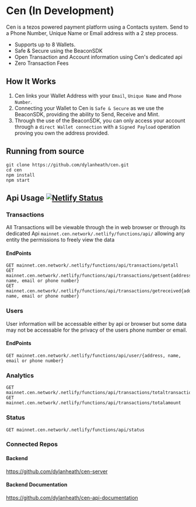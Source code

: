 # Cen (In Development)

Cen is a tezos powered payment platform using a Contacts system. Send to a Phone Number, Unique Name or Email address with a 2 step process.

* Supports up to 8 Wallets.
* Safe & Secure using the BeaconSDK
* Open Transaction and Account information using Cen's dedicated api
* Zero Transaction Fees

## How It Works

1. Cen links your Wallet Address with your `Email`, `Unique Name` and `Phone Number`.
2. Connecting your Wallet to Cen is `Safe & Secure` as we use the BeaconSDK, providing the ability to Send,
Receive and Mint.
3. Through the use of the BeaconSDK, you can only access your account through a `direct Wallet connection`
with a `Signed Payload` operation proving you own the address provided.

## Running from source

```
git clone https://github.com/dylanheath/cen.git
cd cen
npm install
npm start
```
 
## Api Usage [![Netlify Status](https://api.netlify.com/api/v1/badges/202d72f1-f05d-42e5-bd50-238141b3d1a0/deploy-status)](https://app.netlify.com/sites/gracious-rosalind-31c1be/deploys)

### Transactions

All Transactions will be viewable through the in web browser or through its dedicated Api `mainnet.cen.network/.netlify/functions/api/` allowing any entity the
permissions to freely view the data

#### EndPoints

```
GET mainnet.cen.network/.netlify/functions/api/transactions/getall
GET mainnet.cen.network/.netlify/functions/api/transactions/getsent{address, name, email or phone number}
GET mainnet.cen.network/.netlify/functions/api/transactions/getreceived{address, name, email or phone number}
```

### Users

User information will be accessable either by api or browser but some data may not be accessable for the privacy of the users phone number or email.

#### EndPoints

```
GET mainnet.cen.network/.netlify/functions/api/user/{address, name, email or phone number}
```
### Analytics

```
GET mainnet.cen.network/.netlify/functions/api/transactions/totaltransactions
GET mainnet.cen.network/.netlify/functions/api/transactions/totalamount
```

### Status

```
GET mainnet.cen.network/.netlify/functions/api/status
```

### Connected Repos

#### Backend
https://github.com/dylanheath/cen-server

#### Backend Documentation
https://github.com/dylanheath/cen-api-documentation

